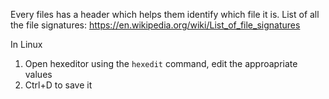 Every files has a header which helps them identify which file it is.
List of all the file signatures: https://en.wikipedia.org/wiki/List_of_file_signatures

In Linux
1. Open hexeditor using the `hexedit` command, edit the approapriate values
2. Ctrl+D to save it
